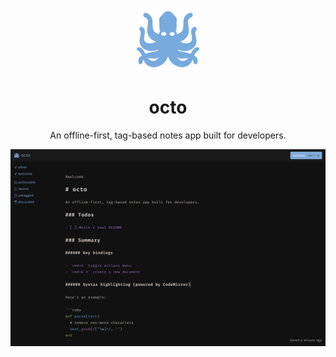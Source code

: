 <p align="center">
  <a href="https://octo.app">
    <img height="100" src="public/img/icons/logo-512x512.png">
  </a>
</p>

<h1 align="center">octo</h1>

<p align="center">An offline-first, tag-based notes app built for developers.</p>

![screenshot](resources/screenshot.png)
